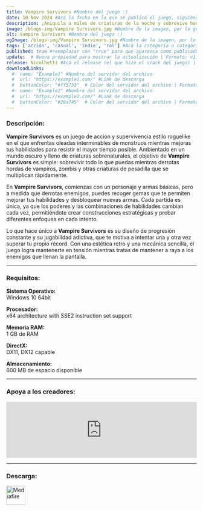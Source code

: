 ```yaml
---
title: Vampire Survivors #Nombre del juego :)
date: 10 Nov 2024 #Acá la fecha en la que se publicó el juego, siguiendo este formato: Dia "30", Mes "Oct", Año "2024" = como debe quedar: 30 Oct 2024
description: ¡Aniquila a miles de criaturas de la noche y sobrevive hasta el amanecer! Vampire Survivors es un juego casual de terror gótico con elementos «roguelite» donde tus decisiones te permitirán aumentar tu poder exponencialmente mientras luchas contra cientos de monstruos. #Acá una mini descripción del juego
image: /blogs-img/Vampire Survivors.jpg #Nombre de la imagen, por lo general es exactamente el mismo nombre que el juego excluyendo lo ":" (Dos puntos)
alt: Vampire Survivors #Nombre del juego :)
ogImage: /blogs-img/Vampire Survivors.jpg #Nombre de la imagen, por lo general es exactamente el mismo nombre que el juego excluyendo lo ":" (Dos puntos)
tags: ['acción', 'casual', 'indie', 'rol'] #Acá la categoría o categorías del juego, si es más de una se coloca en este formato: ['categoría1', 'categoría2']
published: true #reemplazar con "true" para que aparezca como publicado
update:  # Nueva propiedad para mostrar la actualización | Formato: v1.0.0
release: Nicolhetti #Acá el release (el que hizo el crack del juego) | Formato: Nicolhetti
downloadLinks:
  #- name: "Example1" #Nombre del servidor del archivo
  #  url: "https://example1.com/" #Link de descarga
  #  buttonColor: "#ff5733"  # Color del servidor del archivo | Formato hexadecimal | MediaFire: #0171F0 | Buzzheavier: #FF6600 |
  #- name: "Example2" #Nombre del servidor del archivo
  #  url: "https://example2.com/" #Link de descarga
  #  buttonColor: "#28a745"  # Color del servidor del archivo | Formato hexadecimal | MediaFire: #0171F0 | Buzzheavier: #FF6600 |
---
```


<!--En VSCode seleccionando una palabra, por ejemplo: "Vampire Survivors" y apretando Ctrl+F2 se seleccionan todas las palabras iguales-->

### Descripción:
**Vampire Survivors** es un juego de acción y supervivencia estilo roguelike en el que enfrentas oleadas interminables de monstruos mientras mejoras tus habilidades para resistir el mayor tiempo posible. Ambientado en un mundo oscuro y lleno de criaturas sobrenaturales, el objetivo de **Vampire Survivors** es simple: sobrevivir todo lo que puedas mientras derrotas hordas de vampiros, zombis y otras criaturas de pesadilla que se multiplican rápidamente.

En **Vampire Survivors**, comienzas con un personaje y armas básicas, pero a medida que derrotas enemigos, puedes recoger gemas que te permiten mejorar tus habilidades y desbloquear nuevas armas. Cada partida es única, ya que los poderes y las combinaciones de habilidades cambian cada vez, permitiéndote crear construcciones estratégicas y probar diferentes enfoques en cada intento. 

Lo que hace único a **Vampire Survivors** es su diseño de progresión constante y su jugabilidad adictiva, que te motiva a intentar una y otra vez superar tu propio récord. Con una estética retro y una mecánica sencilla, el juego logra mantenerte en tensión mientras tratas de mantener a raya a los enemigos que llenan la pantalla.
<!--Prompt para Chat-GPT: Hazme una descripción para el juego "Vampire Survivors" y cada que menciones "Vampire Survivors" ponlo en negrita -->

---

### Requisitos:
**Sistema Operativo:**  
Windows 10 64bit

**Procesador:**  
x64 architecture with SSE2 instruction set support

**Memoria RAM:**  
1 GB de RAM

**DirectX:**  
DX11, DX12 capable

**Almacenamiento:**  
600 MB de espacio disponible

<!--Si falta o sobra un requisito se quita o se agrega manteniendo el mismo formato-->

---

### Apoya a los creadores:
<iframe src="https://store.steampowered.com/widget/1794680/" frameborder="0" style="background-color: transparent; width: 100% !important; aspect-ratio: 646 / 190;"></iframe>

<!--Reemplazar los numeros (AppID) del juego (en este caso 2668510) por el numero (AppID) correspondiente con el juego a publicar-->
<!--El AppID se encuentra en la URL del Juego en Steam-->

---

### Descarga:

[<img src="https://gist.github.com/cxmeel/0dbc95191f239b631c3874f4ccf114e2/raw/download.svg" alt="Mediafire" height="50" />](https://www.mediafire.com/file/badtxzxpnzj8fhx/Vampire+Survivors.zip/file)

<!-- # se debe reemplazar por el link de descarga-->

<!--NOMBRE-DEL-SERVICIO se debe reemplazar por el servicio donde está subido el juego-->